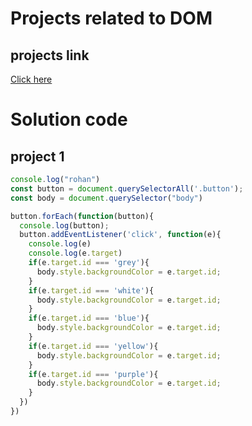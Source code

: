 # Projects related to DOM

## projects link
[Click here](https://stackblitz.com/edit/dom-project-chaiaurcode?file=index.html)

#  Solution code

##  project 1

```javascript
console.log("rohan")
const button = document.querySelectorAll('.button');
const body = document.querySelector("body")

button.forEach(function(button){
  console.log(button);
  button.addEventListener('click', function(e){
    console.log(e)
    console.log(e.target)
    if(e.target.id === 'grey'){
      body.style.backgroundColor = e.target.id;
    }
    if(e.target.id === 'white'){
      body.style.backgroundColor = e.target.id;
    }
    if(e.target.id === 'blue'){
      body.style.backgroundColor = e.target.id;
    }
    if(e.target.id === 'yellow'){
      body.style.backgroundColor = e.target.id;
    }
    if(e.target.id === 'purple'){
      body.style.backgroundColor = e.target.id;
    }
  })
})
```